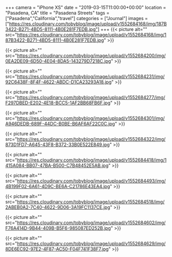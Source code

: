 +++
camera = "iPhone XS"
date = "2019-03-15T11:00:00+00:00"
location = "Pasadena, CA"
title = "Pasadena Streets"
tags = ["Pasadena","California","travel"]
categories = ["Journal"]
images = ["https://res.cloudinary.com/tobyblog/image/upload/v1552684168/img/187B3422-B271-4BD5-8111-4B0E281F7EDB.jpg"]
+++
{{< picture alt="" src="https://res.cloudinary.com/tobyblog/image/upload/v1552684168/img/187B3422-B271-4BD5-8111-4B0E281F7EDB.jpg" >}}
<!--more-->
{{< picture alt="" src="https://res.cloudinary.com/tobyblog/image/upload/v1552684200/img/0EA2DE09-6D50-4E04-8DA5-143279D7218C.jpg" >}}

{{< picture alt="" src="https://res.cloudinary.com/tobyblog/image/upload/v1552684231/img/92C6438F-8F4F-4622-ABDC-D1CA23293A18.jpg" >}}

{{< picture alt="" src="https://res.cloudinary.com/tobyblog/image/upload/v1552684277/img/F297DBED-E202-4E18-BCC5-1AF2BB68FB6F.jpg" >}}

{{< picture alt="" src="https://res.cloudinary.com/tobyblog/image/upload/v1552684301/img/A946DEDB-689F-44DC-B0BE-B6AF6AF22C0C.jpg" >}}

{{< picture alt="" src="https://res.cloudinary.com/tobyblog/image/upload/v1552684322/img/873D1FD7-A645-43F8-B372-33B0E522E849.jpg" >}}

{{< picture alt="" src="https://res.cloudinary.com/tobyblog/image/upload/v1552684418/img/1415A084-BB07-47BA-B500-C7B48452E5AB.jpg" >}}

{{< picture alt="" src="https://res.cloudinary.com/tobyblog/image/upload/v1552684493/img/4B199F02-6A61-4D9C-BE6A-C21786E43EA4.jpg" >}}

{{< picture alt="" src="https://res.cloudinary.com/tobyblog/image/upload/v1552684518/img/2ABEB0A2-7C40-4622-9D06-3A19FC1137CE.jpg" >}}

{{< picture alt="" src="https://res.cloudinary.com/tobyblog/image/upload/v1552684602/img/F76A414D-9B44-409B-B5F6-985087ED252B.jpg" >}}

{{< picture alt="" src="https://res.cloudinary.com/tobyblog/image/upload/v1552684629/img/8DE6EC92-97E2-4F87-AC50-F04F741F38F7.jpg" >}}
